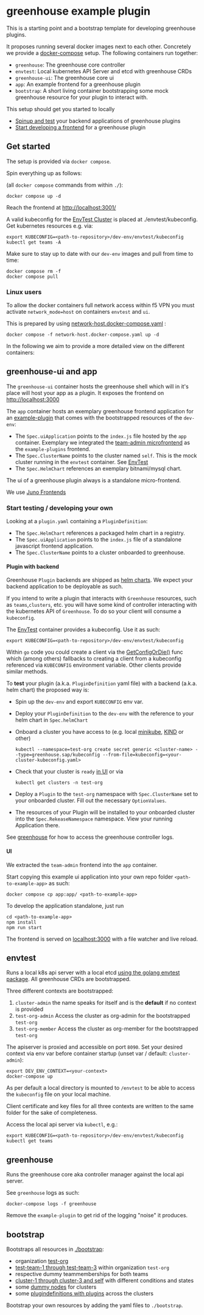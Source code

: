 # greenhouse example plugin

This is a starting point and a bootstrap template for developing greenhouse
plugins.

It proposes running several docker images next to each other. Concretely we provide a [docker-compose](docker-compose.yml) setup.
The following containers run together:

- `greenhouse`: The greenhouse core controller
- `envtest`: Local kubernetes API Server and etcd with greenhouse CRDs
- `greenhouse-ui`: The greenhouse core ui
- `app`: An example frontend for a greenhouse plugin
- `bootstrap`: A short living container bootstrapping some mock greenhouse resource for your plugin to interact with.

This setup should get you started to locally

- [Spinup and test](#plugin-with-backend) your backend applications of greenhouse plugins
- [Start developing a frontend](#ui) for a greenhouse plugin

## Get started

The setup is provided via `docker compose`.

Spin everything up as follows:

(all `docker compose` commands from within `./`):

```
docker compose up -d
```

Reach the frontend at [http://localhost:3001/](http://localhost:3001/)

A valid kubeconfig for the [EnvTest Cluster](#envtest) is placed at ./envtest/kubeconfig.
Get kubernetes resources e.g. via:

```
export KUBECONFIG=<path-to-repository>/dev-env/envtest/kubeconfig
kubectl get teams -A
```

Make sure to stay up to date with our `dev-env` images and pull from time to time:

```
docker compose rm -f
docker compose pull
```

### Linux users

To allow the docker containers full network access within f5 VPN you must activate `network_mode=host` on containers `envtest` and `ui`.

This is prepared by using [network-host.docker-compose.yaml](./network-host.docker-compose.yml) :

```
docker compose -f network-host.docker-compose.yaml up -d
```

In the following we aim to provide a more detailed view on the different containers:

## greenhouse-ui and app

The `greenhouse-ui` container hosts the greenhouse shell which will in it's place will host your app as a plugin. It exposes the frontend on [http://localhost:3000](http://localhost:3000)

The `app` container hosts an exemplary greenhouse frontend application for an [example-plugin](./bootstrap/example-plugin.yaml) that comes with the bootstrapped resources of the `dev-env`:

- The `Spec.uiApplication` points to the `index.js` file hosted by the `app` container. Exemplary we integrated the [team-admin microfrontend](https://github.com/cloudoperators/greenhouse/tree/main/ui/team-admin) as the `example-plugins` frontend.
- The `Spec.ClusterName` points to the cluster named `self`. This is the mock cluster running in the `envtest` container. See [EnvTest](#envtest)
- The `Spec.HelmChart` references an exemplary bitnami/mysql chart.

The ui of a greenhouse plugin always is a standalone micro-frontend.

We use [Juno Frontends](https://github.com/cloudoperators/juno)

### Start testing / developing your own

Looking at a `plugin.yaml` containing a `PluginDefinition`:

- The `Spec.HelmChart` references a packaged helm chart in a registry.
- The `Spec.uiApplication` points to the `index.js` file of a standalone javascript frontend application.
- The `Spec.ClusterName` points to a cluster onboarded to greenhouse.

#### Plugin with backend

Greenhouse `Plugin` backends are shipped as [helm charts](https://helm.sh/). We expect your backend application to be deployable as such.

If you intend to write a plugin that interacts with `Greenhouse` resources, such as `teams`,`clusters`, etc. you will have some kind of controller interacting with the kubernetes API of `Greenhouse`. To do so your client will consume a `kubeconfig`.

The [EnvTest](#envtest) container provides a kubeconfig. Use it as such:

```
export KUBECONFIG=<path-to-repository>/dev-env/envtest/kubeconfig
```

Within `go` code you could create a client via the [GetConfigOrDie()](https://pkg.go.dev/sigs.k8s.io/controller-runtime/pkg/client/config#GetConfigOrDie) func which (among others) fallbacks to creating a client from a kubeconfig referenced via `KUBECONFIG` environment variable. Other clients provide similar methods.

To **test** your plugin (a.k.a. `PluginDefinition` yaml file) with a backend (a.k.a. helm chart) the proposed way is:

- Spin up the `dev-env` and export `KUBECONFIG` env var.
- Deploy your `PluginDefinition` to the `dev-env` with the reference to your helm chart in `Spec.helmChart`
- Onboard a cluster you have access to (e.g. local [minikube](https://minikube.sigs.k8s.io/docs/start/), [KIND](https://kind.sigs.k8s.io/docs/user/quick-start/) or other)

  ```
  kubectl --namespace=test-org create secret generic <cluster-name> --type=greenhouse.sap/kubeconfig --from-file=kubeconfig=<your-cluster-kubeconfig.yaml>
  ```

- Check that your cluster is `ready` [in UI](<http://localhost:3000/?org=test-org&__s=(greenhouse:(a:greenhouse~Fmanagement),greenhouse~Fmanagement:(a:greenhouse~Fcluster~Fadmin))>) or via
  ```
  kubectl get clusters -n test-org
  ```
- Deploy a `Plugin` to the `test-org` namespace with `Spec.ClusterName` set to your onboarded cluster. Fill out the necessary `OptionValues`.
- The resources of your Plugin will be installed to your onboarded cluster into the `Spec.RekeaseNamespace` namespace. View your running Application there.

See [greenhouse](#greenhouse) for how to access the greenhouse controller logs.

#### UI

We extracted the `team-admin` frontend into the `app` container.

Start copying this example ui application into your own repo folder `<path-to-example-app>` as such:

```
docker compose cp app:app/ <path-to-example-app>
```

To develop the application standalone, just run

```
cd <path-to-example-app>
npm install
npm run start
```

The frontend is served on [localhost:3000](http://localhost:3000) with a file watcher and live reload.

## envtest

Runs a local k8s api server with a local etcd
[using the golang envtest package](https://pkg.go.dev/sigs.k8s.io/controller-runtime/pkg/envtest).
All greenhouse CRDs are bootstrapped.

Three different contexts are bootstrapped:

1. `cluster-admin` the name speaks for itself and is the **default** if no context is provided
2. `test-org-admin` Access the cluster as org-admin for the bootstrapped
   `test-org`
3. `test-org-member` Access the cluster as org-member for the bootstrapped
   `test-org`

The apiserver is proxied and accessible on port `8090`. Set your desired context via env var before container startup (unset var / default: `cluster-admin`):

```
export DEV_ENV_CONTEXT=<your-context>
docker-compose up
```

As per default a local directory is mounted to `/envtest` to be able to access
the `kubeconfig` file on your local machine.

Client certificate and key files for all three contexts are written to the same folder for the sake of completeness.

Access the local api server via `kubectl`, e.g.:

```
export KUBECONFIG=<path-to-repository>/dev-env/envtest/kubeconfig
kubectl get teams
```

## greenhouse

Runs the greenhouse core aka controller manager against the local api server.

See `greenhouse` logs as such:

```
docker-compose logs -f greenhouse
```

Remove the `example-plugin` to get rid of the logging "noise" it produces.

## bootstrap

Bootstraps all resources in [./bootstrap](./bootstrap):

- organization [test-org](./bootstrap/test-org.yaml)
- [test-team-1 through test-team-3](./bootstrap/teams.yaml) within organization `test-org`
- respective dummy teammemberships for both teams
- [cluster-1 through cluster-3 and self](./bootstrap/clusters.yaml) with different conditions and states
- some [dummy nodes](./bootstrap/nodes.yaml) for clusters
- some [plugindefinitions with plugins](./bootstrap/plugins.yamls) across the clusters

Bootstrap your own resources by adding the yaml files to `./bootstrap`.
